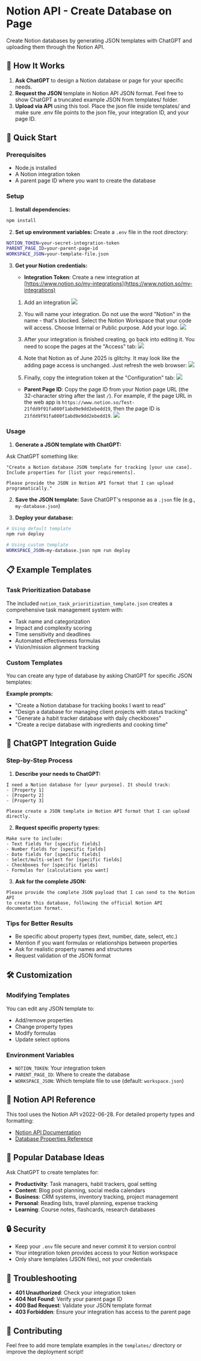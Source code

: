 # Notion API - Create Database on Page

Create Notion databases by generating JSON templates with ChatGPT and uploading them through the Notion API.

## 🎯 How It Works

1. **Ask ChatGPT** to design a Notion database or page for your specific needs.
2. **Request the JSON** template in Notion API JSON format. Feel free to show ChatGPT a truncated example JSON from templates/ folder.
3. **Upload via API** using this tool. Place the json file inside templates/ and make sure .env file points to the json file, your integration ID, and your page ID.

## 🚀 Quick Start

### Prerequisites

- Node.js installed
- A Notion integration token
- A parent page ID where you want to create the database

### Setup

1. **Install dependencies:**
```bash
npm install
```

2. **Set up environment variables:**
Create a `.env` file in the root directory:
```bash
NOTION_TOKEN=your-secret-integration-token
PARENT_PAGE_ID=your-parent-page-id
WORKSPACE_JSON=your-template-file.json
```

3. **Get your Notion credentials:**
   - **Integration Token**: Create a new integration at [https://www.notion.so/my-integrations](https://www.notion.so/my-integrations)


	1. Add an integration
	   ![](docs/20250627013037.png)
	2. You will name your integration. Do not use the word "Notion" in the name - that's blocked. Select the Notion Workspace that your code will access. Choose Internal or Public purpose. Add your logo.
	   ![](docs/20250627013300.png)
	3. After your integration is finished creating, go back into editing it. You need to scope the pages at the "Access" tab:
	   ![](docs/20250627011848.png)
	4. Note that Notion as of June 2025 is glitchy. It may look like the adding page access is unchanged. Just refresh the web browser:
	   ![](docs/20250627012030.png)

	5. Finally, copy the integration token at the "Configuration" tab:
	   ![](docs/20250627012218.png)

   - **Parent Page ID**: Copy the page ID from your Notion page URL (the 32-character string after the last `/`). For example, if the page URL in the web app is `https://www.notion.so/Test-21fdd9f91fa080f1abd9e9dd2ebedd19`, then the page ID is `21fdd9f91fa080f1abd9e9dd2ebedd19`.
	   ![](docs/20250627012721.png)

### Usage

1. **Generate a JSON template with ChatGPT:**

Ask ChatGPT something like:
```
"Create a Notion database JSON template for tracking [your use case]. 
Include properties for [list your requirements]. 

Please provide the JSON in Notion API format that I can upload programatically."
```

2. **Save the JSON template:**
Save ChatGPT's response as a `.json` file (e.g., `my-database.json`)

3. **Deploy your database:**
```bash
# Using default template
npm run deploy

# Using custom template
WORKSPACE_JSON=my-database.json npm run deploy
```

## 📋 Example Templates

### Task Prioritization Database
The included `notion_task_prioritization_template.json` creates a comprehensive task management system with:
- Task name and categorization
- Impact and complexity scoring
- Time sensitivity and deadlines
- Automated effectiveness formulas
- Vision/mission alignment tracking

### Custom Templates
You can create any type of database by asking ChatGPT for specific JSON templates:

**Example prompts:**
- "Create a Notion database for tracking books I want to read"
- "Design a database for managing client projects with status tracking"
- "Generate a habit tracker database with daily checkboxes"
- "Create a recipe database with ingredients and cooking time"

## 🔧 ChatGPT Integration Guide

### Step-by-Step Process

1. **Describe your needs to ChatGPT:**
```
I need a Notion database for [your purpose]. It should track:
- [Property 1]
- [Property 2]
- [Property 3]

Please create a JSON template in Notion API format that I can upload directly.
```

2. **Request specific property types:**
```
Make sure to include:
- Text fields for [specific fields]
- Number fields for [specific fields]
- Date fields for [specific fields]
- Select/multi-select for [specific fields]
- Checkboxes for [specific fields]
- Formulas for [calculations you want]
```

3. **Ask for the complete JSON:**
```
Please provide the complete JSON payload that I can send to the Notion API 
to create this database, following the official Notion API documentation format.
```

### Tips for Better Results

- Be specific about property types (text, number, date, select, etc.)
- Mention if you want formulas or relationships between properties
- Ask for realistic property names and structures
- Request validation of the JSON format

## 🛠️ Customization

### Modifying Templates
You can edit any JSON template to:
- Add/remove properties
- Change property types
- Modify formulas
- Update select options

### Environment Variables
- `NOTION_TOKEN`: Your integration token
- `PARENT_PAGE_ID`: Where to create the database
- `WORKSPACE_JSON`: Which template file to use (default: `workspace.json`)

## 📖 Notion API Reference

This tool uses the Notion API v2022-06-28. For detailed property types and formatting:
- [Notion API Documentation](https://developers.notion.com/reference/create-a-database)
- [Database Properties Reference](https://developers.notion.com/reference/property-object)

## 🎨 Popular Database Ideas

Ask ChatGPT to create templates for:
- **Productivity**: Task managers, habit trackers, goal setting
- **Content**: Blog post planning, social media calendars
- **Business**: CRM systems, inventory tracking, project management
- **Personal**: Reading lists, travel planning, expense tracking
- **Learning**: Course notes, flashcards, research databases

## 🔒 Security

- Keep your `.env` file secure and never commit it to version control
- Your integration token provides access to your Notion workspace
- Only share templates (JSON files), not your credentials

## 🐛 Troubleshooting

- **401 Unauthorized**: Check your integration token
- **404 Not Found**: Verify your parent page ID
- **400 Bad Request**: Validate your JSON template format
- **403 Forbidden**: Ensure your integration has access to the parent page

## 🤝 Contributing

Feel free to add more template examples in the `templates/` directory or improve the deployment script!
